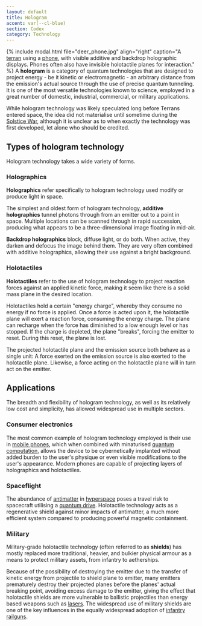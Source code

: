 ```yaml
---
layout: default
title: Hologram
accent: var(--cl-blue)
section: Codex
category: Technology
---
```

{% include modal.html file="deer_phone.jpg" align="right"
   caption="A [terran](Terran.html) using a [phone](Mobile_phone.html), with visible additive and backdrop holographic displays. Phones often also have invisible holotactile planes for interaction." %}
A **hologram** is a category of quantum technologies that are designed to project energy - be it
kinetic or electromagnetic - an arbitrary distance from the emission's actual source through the use
of precise quantum tunneling. It is one of the most versatile technologies known to science,
employed in a great number of domestic, industrial, commercial, or military applications.

While hologram technology was likely speculated long before Terrans entered space, the idea did not
materialise until sometime during the [Solstice War](Solstice_War.html), although it is unclear as
to when exactly the technology was first developed, let alone who should be credited.

## Types of hologram technology
Hologram technology takes a wide variety of forms.

### Holographics
**Holographics** refer specifically to hologram technology used modify or produce light in space.

The simplest and oldest form of hologram technology, **additive holographics** tunnel photons through
from an emitter out to a point in space. Multiple locations can be scanned through in rapid succession,
producing what appears to be a three-dimensional image floating in mid-air.

**Backdrop holographics** block, diffuse light, or do both. When active, they darken and defocus the
image behind them. They are very often combined with additive holographics, allowing their use
against a bright background.

### Holotactiles
**Holotactiles** refer to the use of hologram technology to project reaction forces against an
applied kinetic force, making it seem like there is a solid mass plane in the desired location.

Holotactiles hold a certain "energy charge", whereby they consume no energy if no force is applied.
Once a force is acted upon it, the holotactile plane will exert a reaction force, consuming the
energy charge. The plane can recharge when the force has diminished to a low enough level or has
stopped. If the charge is depleted, the plane "breaks", forcing the emitter to reset. During this
reset, the plane is lost.

The projected holotactile plane and the emission source both behave as a single unit: A force exerted
on the emission source is also exerted to the holotactile plane. Likewise, a force acting on the
holotactile plane will in turn act on the emitter.

## Applications
The breadth and flexibility of hologram technology, as well as its relatively low cost and simplicity,
has allowed widespread use in multiple sectors.

### Consumer electronics
The most common example of hologram technology employed is their use in [mobile phones](Mobile_phone.html),
which when combined with minaturised [quantum computation](Quantum_computer.html), allows the device
to be cybernetically implanted without added burden to the user's physique or even visible modifications
to the user's appearance. Modern phones are capable of projecting layers of holographics and holotactiles.

### Spaceflight
The abundance of [antimatter](Antimatter.html) in [hyperspace](Hyperspace.html) poses a travel risk
to spacecraft utilising a [quantum drive](Quantum_drive.html). Holotactile technology acts as a
regenerative shield against minor impacts of antimatter, a much more efficient system compared to
producing powerful magnetic containment.

### Military
Military-grade holotactile technology (often referred to as **shields**) has mostly replaced more
traditional, heavier, and bulkier physical armour as a means to protect military assets, from
infantry to aetherships.

Because of the possibility of destroying the emitter due to the transfer of kinetic energy from
projectile to shield plane to emitter, many emitters prematurely destroy their projected planes
before the planes' actual breaking point, avoiding excess damage to the emitter, giving the
effect that holotactile shields are more vulnerable to ballistic projectiles than energy based
weapons such as [lasers](Laser.html). The widespread use of military shields are one of the key
influences in the equally widespread adoption of [infantry railguns](Railgun.html).
